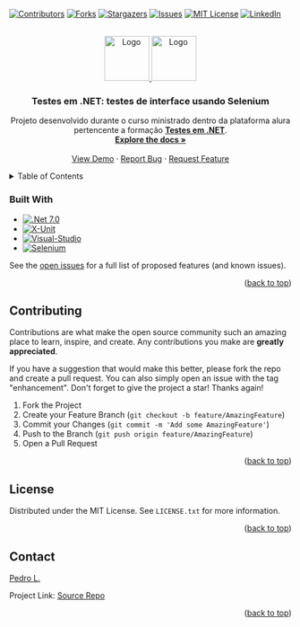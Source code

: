 <a name="readme-top" id="readme-top"></a>

[![Contributors][contributors-shield]][contributors-url]
[![Forks][forks-shield]][forks-url]
[![Stargazers][stars-shield]][stars-url]
[![Issues][issues-shield]][issues-url]
[![MIT License][license-shield]][license-url]
[![LinkedIn][linkedin-shield]][linkedin-url]

<!-- PROJECT LOGO -->
<br />
<div align="center">
  <a href="https://github.com/pedrolssilva/Testes-em-NET-testes-de-interface-usando-Selenium">
    <img src="https://seeklogo.com/images/C/c-logo-A44DB3D53C-seeklogo.com.png" alt="Logo" width="80" height="80">
    <img src="https://www.nuget.org/profiles/xunit/avatar?imageSize=512" alt="Logo" width="80" height="80">
  </a>

<h3 align="center">Testes em .NET: testes de interface usando Selenium</h3>

  <p align="center">
    Projeto desenvolvido durante o curso ministrado dentro da plataforma alura pertencente a formação <a href="https://cursos.alura.com.br/formacao-testes-em-dotnet"><strong>Testes em .NET</strong></a>.
    <br />
    <a href="https://cursos.alura.com.br/course/testes-net-testes-interface-selenium"><strong>Explore the docs »</strong></a>
    <br />
    <br />
    <a href="https://cursos.alura.com.br/course/testes-net-testes-interface-selenium">View Demo</a>
    ·
    <a href="https://github.com/pedrolssilva/Testes-em-NET-testes-de-interface-usando-Selenium/issues">Report Bug</a>
    ·
    <a href="https://github.com/pedrolssilva/Testes-em-NET-testes-de-interface-usando-Selenium/issues">Request Feature</a>
  </p>
</div>

<!-- TABLE OF CONTENTS -->
<details>
  <summary>Table of Contents</summary>
  <ol>
    <li>
      <a href="#about-the-project">About The Project</a>
      <ul>
        <li><a href="#built-with">Built With</a></li>
      </ul>
    </li>
    <!-- <li>
      <a href="#getting-started">Getting Started</a>
      <ul>
        <li><a href="#prerequisites">Prerequisites</a></li>
        <li><a href="#installation">Installation</a></li>
      </ul>
    </li>
    <li><a href="#usage">Usage</a></li>
    <li><a href="#roadmap">Roadmap</a></li> -->
    <li><a href="#contributing">Contributing</a></li>
    <li><a href="#license">License</a></li>
    <li><a href="#contact">Contact</a></li>
    <!-- <li><a href="#acknowledgments">Acknowledgments</a></li> -->
  </ol>
</details>

<!-- ABOUT THE PROJECT -->

<!-- ## About The Project -->

<!-- [![Product Name Screen Shot][product-screenshot]](https://example.com) -->

<!-- This project course is part of the [Test in .NET Formation]

<p align="right">(<a href="#readme-top">back to top</a>)</p> -->

### Built With

- [![.Net 7.0][.Net-7.0]][.NET-url]
- [![X-Unit][X-Unit]][X-Unit-url]
- [![Visual-Studio]][Visual-Studio-url]
- [![Selenium]][Selenium-url]

<!-- <p align="right">(<a href="#readme-top">back to top</a>)</p> -->

<!-- GETTING STARTED -->

<!-- ## Getting Started

This is an example of how you may give instructions on setting up your project locally.
To get a local copy up and running follow these simple example steps. -->

<!-- ### Prerequisites

This is an example of how to list things you need to use the software and how to install them.

- npm
  ```sh
  npm install npm@latest -g
  ```

### Installation

1. Get a free API Key at [https://example.com](https://example.com)
2. Clone the repo
   ```sh
   git clone https://github.com/pedrolssilva/Testes-em-NET-testes-de-interface-usando-Selenium.git
   ```
3. Install NPM packages
   ```sh
   npm install
   ```
4. Enter your API in `config.js`
   ```js
   const API_KEY = 'ENTER YOUR API'
   ```

<p align="right">(<a href="#readme-top">back to top</a>)</p> -->

<!-- USAGE EXAMPLES -->

<!-- ## Usage

Use this space to show useful examples of how a project can be used. Additional screenshots, code examples and demos work well in this space. You may also link to more resources.

_For more examples, please refer to the [Documentation](https://example.com)_

<p align="right">(<a href="#readme-top">back to top</a>)</p>

<!-- ROADMAP -->

<!-- ## Roadmap

- [ ] Feature 1
- [ ] Feature 2
- [ ] Feature 3
  - [ ] Nested Feature -->

See the [open issues](https://github.com/pedrolssilva/Testes-em-NET-testes-de-interface-usando-Selenium/issues) for a full list of proposed features (and known issues).

<p align="right">(<a href="#readme-top">back to top</a>)</p>

<!-- CONTRIBUTING -->

## Contributing

Contributions are what make the open source community such an amazing place to learn, inspire, and create. Any contributions you make are **greatly appreciated**.

If you have a suggestion that would make this better, please fork the repo and create a pull request. You can also simply open an issue with the tag "enhancement".
Don't forget to give the project a star! Thanks again!

1. Fork the Project
2. Create your Feature Branch (`git checkout -b feature/AmazingFeature`)
3. Commit your Changes (`git commit -m 'Add some AmazingFeature'`)
4. Push to the Branch (`git push origin feature/AmazingFeature`)
5. Open a Pull Request

<p align="right">(<a href="#readme-top">back to top</a>)</p>

<!-- LICENSE -->

## License

Distributed under the MIT License. See `LICENSE.txt` for more information.

<p align="right">(<a href="#readme-top">back to top</a>)</p>

<!-- CONTACT -->

## Contact

[Pedro L.](mailto:pedrolssilva@hotmail.com)

Project Link: [Source Repo](https://github.com/pedrolssilva/Testes-em-NET-testes-de-interface-usando-Selenium/)

<p align="right">(<a href="#readme-top">back to top</a>)</p>

<!-- ACKNOWLEDGMENTS -->

<!-- ## Acknowledgments

- []()
- []()
- []()

<p align="right">(<a href="#readme-top">back to top</a>)</p> -->

<!-- MARKDOWN LINKS & IMAGES -->
<!-- https://www.markdownguide.org/basic-syntax/#reference-style-links -->

[contributors-shield]: https://img.shields.io/github/contributors/pedrolssilva/Testes-em-NET-testes-de-interface-usando-Selenium.svg?style=for-the-badge
[contributors-url]: https://github.com/pedrolssilva/Testes-em-NET-testes-de-interface-usando-Selenium/graphs/contributors
[forks-shield]: https://img.shields.io/github/forks/pedrolssilva/Testes-em-NET-testes-de-interface-usando-Selenium.svg?style=for-the-badge
[forks-url]: https://github.com/pedrolssilva/Testes-em-NET-testes-de-interface-usando-Selenium/network/members
[stars-shield]: https://img.shields.io/github/stars/pedrolssilva/Testes-em-NET-testes-de-interface-usando-Selenium.svg?style=for-the-badge
[stars-url]: https://github.com/pedrolssilva/Testes-em-NET-testes-de-interface-usando-Selenium/stargazers
[issues-shield]: https://img.shields.io/github/issues/pedrolssilva/Testes-em-NET-testes-de-interface-usando-Selenium.svg?style=for-the-badge
[issues-url]: https://github.com/pedrolssilva/Testes-em-NET-testes-de-interface-usando-Selenium/issues
[license-shield]: https://img.shields.io/github/license/pedrolssilva/Testes-em-NET-testes-de-interface-usando-Selenium.svg?style=for-the-badge
[license-url]: https://github.com/pedrolssilva/Testes-em-NET-testes-de-interface-usando-Selenium/blob/master/LICENSE.txt
[linkedin-shield]: https://img.shields.io/badge/-LinkedIn-black.svg?style=for-the-badge&logo=linkedin&colorB=555
[linkedin-url]: https://linkedin.com/in/pedrolssilva
[product-screenshot]: images/screenshot.png
[.NET-7.0]: https://img.shields.io/badge/.NET-purple?style=for-the-badge&logo=csharp&logoColor=white
[X-Unit]: https://img.shields.io/badge/xunit-ffffff.svg?&style=for-the-badge&logo=X&logoColor=black
[Visual-Studio]: https://img.shields.io/badge/Visual_Studio-5d2b90?style=for-the-badge&logo=visualstudio&logoColor=white
[Selenium]: https://img.shields.io/badge/Selenium-000?style=for-the-badge&logo=selenium&logoColor=green
[X-Unit-url]: https://xunit.net/
[.NET-url]: https://dotnet.microsoft.com/pt-br/download
[Visual-Studio-url]: https://visualstudio.microsoft.com/pt-br/
[Selenium-url]: https://www.selenium.dev/
